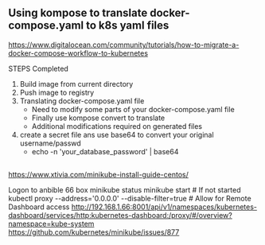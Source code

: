 ## Using kompose to translate docker-compose.yaml to k8s yaml files 

https://www.digitalocean.com/community/tutorials/how-to-migrate-a-docker-compose-workflow-to-kubernetes

STEPS Completed 
1. Build image from current directory 
2. Push image to registry 
3. Translating docker-compose.yaml file 
   - Need to modify some parts of your docker-compose.yaml file 
   - Finally use kompose convert to translate
   - Additional modifications required on generated files  
4. create a secret file ans use base64 to convert your original username/passwd 
   - echo -n 'your_database_password' | base64


## 
https://www.xtivia.com/minikube-install-guide-centos/

Logon to anbible 66 box 
minikube status 
minikube start # If not started 
kubectl proxy --address='0.0.0.0' --disable-filter=true     # Allow for Remote Dashboard access 
http://192.168.1.66:8001/api/v1/namespaces/kubernetes-dashboard/services/http:kubernetes-dashboard:/proxy/#/overview?namespace=kube-system
https://github.com/kubernetes/minikube/issues/877

